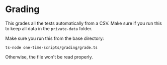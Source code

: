 # Grading
This grades all the tests automatically from a CSV. Make sure if you run this to keep all data in the `private-data` folder. 

Make sure you run this from the base directory: 
```
ts-node one-time-scripts/grading/grade.ts
```

Otherwise, the file won't be read properly.